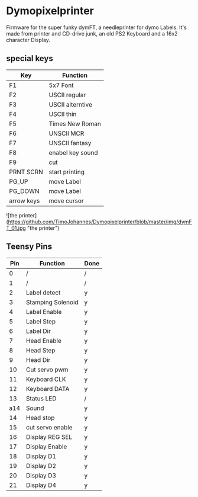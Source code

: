 # Dymopixelprinter
Firmware for the super funky dymFT, a needleprinter for dymo Labels. It's made from printer and CD-drive junk, an old PS2 Keyboard and a 16x2 character Display. 



## special keys
| Key			|Function			|
|------------	|---------------	|
|	F1			|	5x7 Font		|
|	F2			|USCII regular	|
|	F3			|USCII alterntive|
|	F4			|USCII thin		|
|	F5			|Times New Roman	|
|	F6			|UNSCII MCR		|
|	F7			|UNSCII fantasy	|
|	F8			|enabel key sound|
|	F9			|	cut				|
|	PRNT SCRN	| start printing	|
|	PG_UP		|	move Label	|
|	PG_DOWN	|	move Label	|
|arrow keys	|	move cursor	|





![the printer] (https://github.com/TimoJohannes/Dymopixelprinter/blob/master/img/dymFT_01.jpg "the printer")



## Teensy Pins

|Pin   |Function            |Done|
|------|--------------------|----|
|0     | /                  |/   |
|1     | /                  |/   |
|2     | Label detect       |y   |
|3     | Stamping Solenoid  |y   |
|4     | Label Enable       |y   |
|5     | Label Step         |y   |
|6     | Label Dir          |y   |
|7     | Head Enable        |y   |
|8     | Head Step          |y   |
|9     | Head Dir           |y   |
|10    | Cut servo pwm      |y   |
|11    | Keyboard CLK       |y   |
|12    | Keyboard DATA      |y   |
|13    | Status LED         |/   |
|a14   | Sound              |y   |
|14    | Head stop          |y   |
|15    | cut servo enable   |y   | 
|16    | Display REG SEL    |y   |
|17    | Display Enable     |y   |
|18    | Display D1         |y   |
|19    | Display D2         |y   |
|20    | Display D3         |y   |
|21    | Display D4         |y   |
